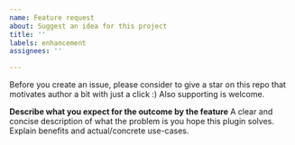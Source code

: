 ```yaml
---
name: Feature request
about: Suggest an idea for this project
title: ''
labels: enhancement
assignees: ''

---
```


Before you create an issue, please consider to give a star on this repo that motivates author a bit with just a click :) Also supporting is welcome.

**Describe what you expect for the outcome by the feature**
A clear and concise description of what the problem is you hope this plugin solves. Explain benefits and actual/concrete use-cases.
